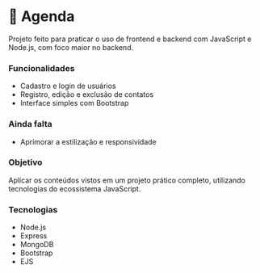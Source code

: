 # 📒 Agenda

Projeto feito para praticar o uso de frontend e backend com JavaScript e Node.js, com foco maior no backend.

### Funcionalidades
- Cadastro e login de usuários
- Registro, edição e exclusão de contatos
- Interface simples com Bootstrap

### Ainda falta
- Aprimorar a estilização e responsividade

### Objetivo
Aplicar os conteúdos vistos em um projeto prático completo, utilizando tecnologias do ecossistema JavaScript.

### Tecnologias
- Node.js
- Express
- MongoDB
- Bootstrap
- EJS

